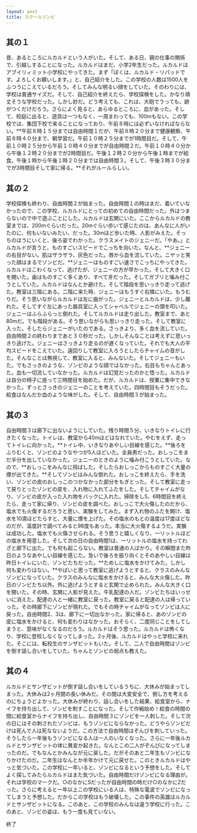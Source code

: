 ```yaml
---
layout: post
title: スクールゾンビ
---
```


## 其の１

昔、あるところにルカルドという人がいた。そして、ある日、親の仕事の関係で、引越しすることになった。ルカルドはまだ、小学2年生だった。ルカルドはアブイリィミット小学校にやってきた。まず「ぼくは、ルカルド・リパッドです。よろしくお願いします。」と、自己紹介をした。この学校の人数は1500人をふつうにこえているだろう。そしてみんな明るい顔をしていた。そのわりには、学校は普通サイズだ。そして、自己紹介を終えたら、学校探検をした。かなり頑丈そうな学校だった。しかし妙だ。どう考えても、これは、大砲でうっても、跡がつくだけだろう。さらによく見ると、あらゆるところに、血があった。そして、校庭に出ると、遊具は一つもなく、一周まわっても、100mもない。この学校では、集団下校で来ることになっており、午前８時には必ずいなければならない。**午前８時１５分までは自由時間１だが、午前８時２０分まで健康観察、午前８時４０分まで、朝学習だ。午前１０時２５分までが1時間目だ。そして、午前１０時２５分から午前１０時４０分までが自由時間２だ。午前１０時４０分から午後１２時２０分までが2時間目だ。午後１２時２０分から午後１時までが給食。午後１時から午後１時２０分までは自由時間３。そして、午後３時３０分までが3時間目そして家に帰る。**それがルールらしい。

## 其の２

学校探検も終わり、自由時間２が始まった。自由時間１の時はまだ、着いていなかったので、この学校、ルカルドにとっての初めての自由時間だった。外はつまらないので中で遊ぶことにした。ルカルドは玄関にいた。ここからルカルドの教室までは、200mぐらいだった。20mぐらい歩いて感じたのは、あんなに人がいたのに、何もいないみたい、だった。30mほど歩いた時、人影がみえた。そっちのほうにいくと、後ろ姿でわかった。クラスメイトのジェニーだ。「やあ。」とルカルドが言うと、ものすごいスピードでこっちを向いた。なんと、**ジェニーの右目がない。肌はザラザラ、灰色だった。唇から血を流していた。ニヤッと笑った顔はまるでゾンビだ。**ジェニーはものすごい速さでこっちにやってきた。ルカルドはこわくなって、逃げたが、ジェニーの方が早かった。そして大きく口を開いた。歯はものすごく多くあり、すべて牙だった。そしてガブリと噛み付こうとしていた。ルカルドはなんとか避けた。そして階段を思いっきり走って逃げた。教室は三階にある。二階に来た時、ジェニーはもうすぐ右隣にいた。もうむりだ。そう思いながらルカルドは左に曲がった。ジェニーとルカルドは、少し離れた。そしてすぐ左にあった器具室に入ってシャベルでジェニーの頭を叩いた。ジェニーはふらふらっと倒れた。そしてルカルドは走り出した。教室まで、あと80mだ。でも階段がある。そう思いながらも思いっきり走った。そして教室に入った。そしたらジェニーがいたのである。さっきより、多く血を流していた。自由時間２の終わりまであと３０秒だった。しかしそんなことは考えずに思いっきり逃げた。ジェニーはさっきより走るのが遅くなっていた。それでも大人の平均スピードをこえていた。遠回りして教室に入ろうとしたらチャイムの音がした。そんなことは無視して、教室に入ると、みんないた。そしてジェニーもいた。でもさっきのような、ゾンビのような顔ではなかった。右目もちゃんとあった。血も一切流していなかった。ルカルドは幻覚だったのかと悟った。ルカルドは自分の椅子に座って三時間目を始めた。だが、ルカルドは、授業に集中できなかった。ずっとさっきのジェニーのことを考えていた。四時間目もそうだった。給食はなんだか血のような味がした。そして、自由時間３が始まった。

## 其の３

自由時間３は廊下に出ないようにしていた。残り時間５分、いきなりトイレに行きたくなった。トイレは、教室から40mほどはなれていた。やむをえず、走ってトイレに向かった。**トイレ中、いきなりあやしい目線を感じた。**後ろをふりむくと、ゾンビのようなやつが5人ほどいた。全員男だった。おしっこをまだ半分を出していなかった。ジェニーのときのように噛み付こうとしていた。なので、**おしっこをみんなに飛ばした。そしたらおしっこからものすごく大量の煙が出てきた。**そしてゾンビはみんな倒れた。おしっこを終えたら、手を洗い、ゾンビの皮のおしっこのつかなかった部分をもぎとった。そして教室に走って戻りとったゾンビの皮を、入れ物に入れてふたをした。そしてチャイムがなり、ゾンビの皮が入った入れ物をバックに入れた。掃除をし5、6時間目を終えたら、走って家に帰り、ゾンビの皮を調べた。おしっこで大火傷したのだから、塩水でも火傷するだろうと思い、実験をしてみた。まず入れ物のふたを開け、塩水を10滴ほどたらすと、大量に煙を上げた。その塩水のもとの温度は17度ほどなのだが、温度計で調べてみると98度もあった。本当に大火傷するようだ。実験は成功した。塩水でも火傷させられる。そう思うと嬉しくなり、一リットルほどの塩水を用意した。そして次の日の自由時間1は、一リットルの塩水を持ってわざと廊下に出た。でも何も起こらない。教室は普通の人ばかり。その瞬間また昨日のようなあやしい目線を感じた。急いで後ろを振り向くとそのあやしい目線は昨日トイレにいた、ゾンビたちだった。**ためしに塩水をかけてみた。しかし何も変わりはない。**やばいと思って教室に逃げようとすると、クラスのみんなゾンビになっていた。クラスのみんなに塩水をかけると、みんな大火傷した。昨日のゾンビたち以外。外に逃げようとすると玄関で止められた。みんな大きく口を開いた。その時、玄関に人影が見えた。牛乳配達の人だ。ゾンビたちはいっせいに消えた。配達の人と一緒に教室に戻った。教室に戻ると配達の人は帰っていった。その時廊下にゾンビが現れた。でもその時チャイムがなってゾンビは人に戻った。自由時間2、3は、廊下に一切出なかった。家に帰ると、あのゾンビの皮に塩水をかけると、何も変わりはなかった。おそらく、二度同じことをしてしまうと、意味がなくなるのだろう。ルカルドはそう思った。ルカルドは怖くなり、学校に登校しなくなってしまった。2ヶ月後、ルカルドはやっと学校に来れた。そこには、転校生のサンザビットもいた。そして、二人で自由時間はゾンビを倒す話し合いをしていた。ちゃんとゾンビの弱点も教えた。

## 其の４

ルカルドとサンザビットが倒す話し合いをしているうちに、大休みが始まってしまった。大休みは2ヶ月間の長い休みだ。その間は大変安全で、倒し方を考えるのにちょうどよかった。大休みが終わり、話し合いをした結果、給食室から、ナイフを持ち出して、ゾンビを刺すことになった。そして作戦始め！給食の時間の間に給食室からナイフを持ち出し、自由時間３にゾンビを一人刺した。そして次の日にはその刺されたゾンビは、もうゾンビにならなかった。どうやらゾンビだけは死んで人は死なないようだ。この方法で自由時間はぞんびを刺していった。そうしたら一年後もうゾンビになる人は一人のいなくなった。さらに一年後ルカルドとサンザビットの体に異変か起きた。なんとこの二人がぞんびになってしまったのだ。でもなんとかみんなが元に戻した。だがそのあと二年生もゾンビになりかけたのだ。二年生はなんとか半年かけて元に戻せた。このときルカルドはやっと気づいた。この学校に一年いると、ゾンビになるという予想をした。そしてよく探してみたらルカルドはまた気づいた。自由時間だけゾンビになる理由が。それは学校のマークだ。○のなかにSだったが自由時間の時だけ○のなかにZだった。さらに考えると一年以上この学校にいる人は、特殊な電波でゾンビになってしまうと予想した。だからこの学校はもう破壊した。この事件の英雄はルカルドとサンザビットになる。このあと、この学校のみんなは違う学校に行った。このあと、ゾンビの姿は、もう一度も見ていない。

終了